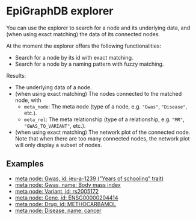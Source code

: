 # EpiGraphDB explorer

You can use the explorer to search for a node and its underlying data,
and (when using exact matching) the data of its connected nodes.

At the moment the explorer offers the following functionalities:

- Search for a node by its id with exact matching.
- Search for a node by a naming pattern with fuzzy matching.

Results:

- The underlying data of a node.
- (when using exact matching) The nodes connected to the matched node, with
  - `meta_node`: The meta node (type of a node, e.g. `"Gwas"`, `"Disease"`, etc.).
  - `meta_rel`: The meta relationship (type of a relationship, e.g. `"MR"`, `"GWAS_TO_VARIANT"`, etc.).
- (when using exact matching) The network plot of the connected node.
  Note that when there are too many connected nodes,
  the network plot will only display a subset of nodes.

## Examples

- [meta node: Gwas,  id: ieu-a-1239 ("Years of schooling" trait)](/explore/?meta_node=Gwas&id=ieu-a-1239)
- [meta node: Gwas, name: Body mass index](/explore/?meta_node=Gwas&name=Body+mass+index)
- [meta node: Variant, id: rs2005172](/explore/?meta_node=Variant&id=rs2005172)
- [meta node: Gene, id: ENSG00000204414](/explore/?meta_node=Gene&id=ENSG00000204414)
- [meta node: Drug, id: METHOCARBAMOL](/explore/?meta_node=Drug&id=METHOCARBAMOL)
- [meta node: Disease, name: cancer](/explore/?meta_node=Disease&name=cancer)
